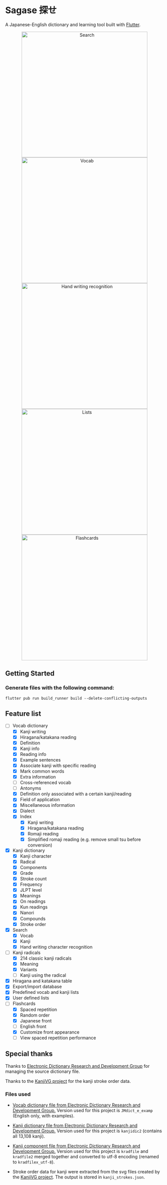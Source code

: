# Sagase 探せ

A Japanese-English dictionary and learning tool built with [Flutter](https://docs.flutter.dev/).

<p align="center">
    <img width="400" alt="Search" src="https://user-images.githubusercontent.com/10720298/208696336-c4b5cab8-26d4-456a-bcbf-b2fe4e5ecc62.png"> 
    <img width="400" alt="Vocab" src="https://user-images.githubusercontent.com/10720298/208696345-4c77d60a-9528-4191-99fd-1ee8c0db6ebc.png">
    <img width="400" alt="Hand writing recognition" src="https://user-images.githubusercontent.com/10720298/209070998-3792e9c2-b14b-40e5-b686-283de429295e.png"> 
    <img width="400" alt="Lists" src="https://user-images.githubusercontent.com/10720298/208696348-b727ab3d-1d5c-4445-b20e-436cf8fc801c.png">
    <img width="400" alt="Flashcards" src="https://user-images.githubusercontent.com/10720298/208696328-d7a6c1c5-a7a9-487c-b078-32b82fa06aff.png">
</p>

## Getting Started

### Generate files with the following command:

```flutter pub run build_runner build --delete-conflicting-outputs```

## Feature list

- [ ] Vocab dictionary
    - [x] Kanji writing
    - [x] Hiragana/katakana reading
    - [x] Definition
    - [x] Kanji info
    - [x] Reading info
    - [x] Example sentences
    - [x] Associate kanji with specific reading
    - [x] Mark common words
    - [x] Extra information
    - [ ] Cross-referenced vocab
    - [ ] Antonyms
    - [x] Definition only associated with a certain kanji/reading
    - [x] Field of application
    - [x] Miscellaneous information
    - [x] Dialect
    - [x] Index
        - [x] Kanji writing
        - [x] Hiragana/katakana reading
        - [x] Romaji reading
        - [x] Simplified romaji reading (e.g. remove small tsu before conversion)
- [x] Kanji dictionary
    - [x] Kanji character
    - [x] Radical
    - [x] Components
    - [x] Grade
    - [x] Stroke count
    - [x] Frequency
    - [x] JLPT level
    - [x] Meanings
    - [x] On readings
    - [x] Kun readings
    - [x] Nanori
    - [x] Compounds
    - [x] Stroke order
- [x] Search
    - [x] Vocab
    - [x] Kanji
    - [x] Hand writing character recognition
- [ ] Kanji radicals
    - [x] 214 classic kanji radicals
    - [x] Meaning
    - [x] Variants
    - [ ] Kanji using the radical
- [x] Hiragana and katakana table
- [x] Export/import database
- [x] Predefined vocab and kanji lists
- [x] User defined lists
- [ ] Flashcards
    - [x] Spaced repetition
    - [x] Random order
    - [x] Japanese front
    - [ ] English front 
    - [x] Customize front appearance
    - [ ] View spaced repetition performance 

## Special thanks

Thanks to [Electronic Dictionary Research and Development Group](http://www.edrdg.org/) for managing the source dictionary file.

Thanks to the [KanjiVG project](http://kanjivg.tagaini.net/) for the kanji stroke order data.

### Files used

- [Vocab dictionary file from Electronic Dictionary Research and Development Group.](http://www.edrdg.org/wiki/index.php/JMdict-EDICT_Dictionary_Project) Version used for this project is `JMdict_e_examp` (English only, with examples).

- [Kanji dictionary file from Electronic Dictionary Research and Development Group.](http://www.edrdg.org/wiki/index.php/KANJIDIC_Project) Version used for this project is `kanjidic2` (contains all 13,108 kanji).

- [Kanji component file from Electronic Dictionary Research and Development Group.](http://www.edrdg.org/krad/kradinf.html) Version used for this project is `kradfile` and `kradfile2` merged together and converted to utf-8 encoding (renamed to `kradfilex_utf-8`).

- Stroke order data for kanji were extracted from the svg files created by the [KanjiVG project](http://kanjivg.tagaini.net/). The output is stored in ```kanji_strokes.json```.
